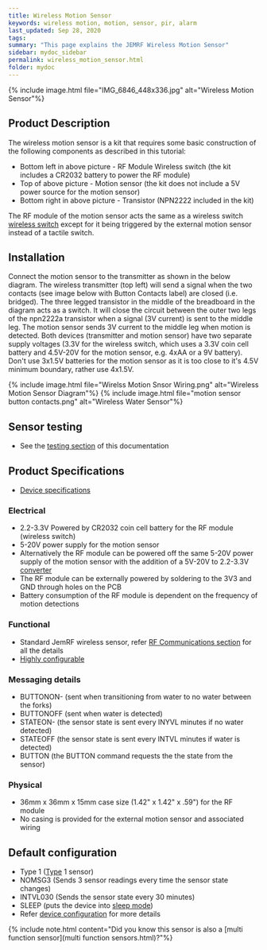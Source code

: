 ```yaml
---
title: Wireless Motion Sensor
keywords: wireless motion, motion, sensor, pir, alarm
last_updated: Sep 28, 2020
tags:  
summary: "This page explains the JEMRF Wireless Motion Sensor"
sidebar: mydoc_sidebar
permalink: wireless_motion_sensor.html
folder: mydoc
---
```


{% include image.html file="IMG_6846_448x336.jpg" alt="Wireless Motion Sensor"%} 

## Product Description
The wireless motion sensor is a kit that requires some basic construction of the following components as described in this tutorial:

* Bottom left in above picture - RF Module Wireless switch (the kit includes a CR2032 battery to power the RF module)
* Top of above picture - Motion sensor (the kit does not include a 5V power source for the motion sensor)
* Bottom right in above picture - Transistor (NPN2222 included in the kit) 

The RF module of the motion sensor acts the same as a wireless switch [wireless switch](wireless_switch_sensor.html) except for it being triggered by the external motion sensor instead of a tactile switch.

## Installation

Connect the motion sensor to the transmitter as shown in the below diagram. The wireless transmitter (top left) will send a signal when the two contacts (see image below with Button Contacts label) are closed (i.e. bridged). The three legged transistor in the middle of the breadboard in the diagram acts as a switch. It will close the circuit between the outer two legs of the npn2222a transistor when a signal (3V current) is sent to the middle leg. The motion sensor sends 3V current to the middle leg when motion is detected. Both devices (transmitter and motion sensor) have two separate supply voltages (3.3V for the wireless switch, which uses a 3.3V coin cell battery and 4.5V-20V for the motion sensor, e.g. 4xAA or a 9V battery). Don't use 3x1.5V batteries for the motion sensor as it is too close to it's 4.5V minimum boundary, rather use 4x1.5V. 

{% include image.html file="Wirelss Motion Snsor Wiring.png" alt="Wireless Motion Sensor Diagram"%} 
{% include image.html file="motion sensor button contacts.png" alt="Wireless Water Sensor"%} 


## Sensor testing
* See the [testing section](sensor_testing.html) of this documentation 

## Product Specifications
* [Device specifications](rf_device_specs.html)

### Electrical
* 2.2-3.3V Powered by CR2032 coin cell battery for the RF module (wireless switch)
* 5-20V power supply for the motion sensor
* Alternatively the RF module can be powered off the same 5-20V power supply of the motion sensor with the addition of a 5V-20V to 2.2-3.3V [converter](https://www.jemrf.com/collections/accessories/products/dc-5v-to-3-3v-step-down)
* The RF module can be externally powered by soldering to the 3V3 and GND through holes on the PCB
* Battery consumption of the RF module is dependent on the frequency of motion detections

### Functional
* Standard JemRF wireless sensor, refer [RF Communications section](rf_basics.html) for all the details
* [Highly configurable](configuration_overview.html)

### Messaging details
* BUTTONON- (sent when transitioning from water to no water between the forks)
* BUTTONOFF (sent when water is detected)
* STATEON- (the sensor state is sent every INYVL minutes if no water detected)
* STATEOFF (the sensor state is sent every INTVL minutes if water is detected)
* BUTTON (the BUTTON command requests the the state from the sensor)

### Physical
* 36mm x 36mm x 15mm case size (1.42" x 1.42" x .59") for the RF module
* No casing is provided for the external motion sensor and associated wiring

## Default configuration
* Type 1 ([Type](types.html) 1 sensor)
* NOMSG3 (Sends 3 sensor readings every time the sensor state changes)
* INTVL030 (Sends the sensor state every 30 minutes)
* SLEEP (puts the device into [sleep mode](sleep_modes.html))
* Refer [device configuration](configuration_overview.html) for more details

{% include note.html content="Did you know this sensor is also a [multi function sensor](multi function sensors.html)?"%}